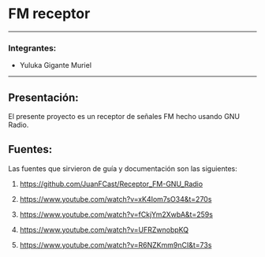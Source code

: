 # FM receptor

---

### Integrantes:

- Yuluka Gigante Muriel

---

## Presentación:

El presente proyecto es un receptor de señales FM hecho usando GNU Radio. 

## Fuentes:

Las fuentes que sirvieron de guía y documentación son las siguientes:

1. https://github.com/JuanFCast/Receptor_FM-GNU_Radio

2. https://www.youtube.com/watch?v=xK4Iom7sO34&t=270s

3. https://www.youtube.com/watch?v=fCkjYm2XwbA&t=259s

4. https://www.youtube.com/watch?v=UFRZwnobpKQ

5. https://www.youtube.com/watch?v=R6NZKmm9nCI&t=73s
